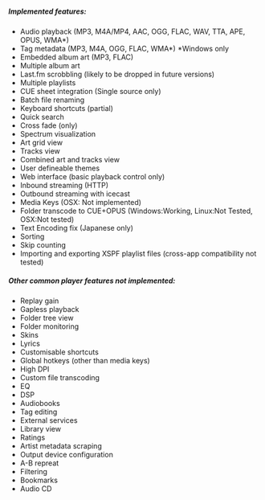 ##### Implemented features:

- Audio playback (MP3, M4A/MP4, AAC, OGG, FLAC, WAV, TTA, APE, OPUS, WMA*)
- Tag metadata (MP3, M4A, OGG, FLAC, WMA*) *Windows only
- Embedded album art (MP3, FLAC)
- Multiple album art
- Last.fm scrobbling (likely to be dropped in future versions)
- Multiple playlists
- CUE sheet integration (Single source only)
- Batch file renaming
- Keyboard shortcuts (partial)
- Quick search
- Cross fade (only)
- Spectrum visualization
- Art grid view
- Tracks view
- Combined art and tracks view
- User defineable themes
- Web interface (basic playback control only)
- Inbound streaming (HTTP)
- Outbound streaming with icecast
- Media Keys (OSX: Not implemented)
- Folder transcode to CUE+OPUS (Windows:Working, Linux:Not Tested, OSX:Not tested)
- Text Encoding fix (Japanese only)
- Sorting
- Skip counting
- Importing and exporting XSPF playlist files (cross-app compatibility not tested)

##### Other common player features not implemented:

 - Replay gain
 - Gapless playback
 - Folder tree view
 - Folder monitoring
 - Skins
 - Lyrics
 - Customisable shortcuts
 - Global hotkeys (other than media keys)
 - High DPI
 - Custom file transcoding
 - EQ
 - DSP
 - Audiobooks
 - Tag editing
 - External services
 - Library view
 - Ratings
 - Artist metadata scraping
 - Output device configuration
 - A-B repreat
 - Filtering
 - Bookmarks
 - Audio CD

